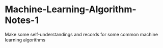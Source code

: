# Machine-Learning-Algorithm-Notes-1
Make some self-understandings and records for some common machine learning algorithms
